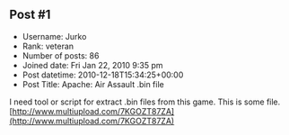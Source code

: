 ## Post #1
- Username: Jurko
- Rank: veteran
- Number of posts: 86
- Joined date: Fri Jan 22, 2010 9:35 pm
- Post datetime: 2010-12-18T15:34:25+00:00
- Post Title: Apache: Air Assault .bin file

I need tool or script for extract .bin files from this game.
This is some file.
[http://www.multiupload.com/7KGOZT87ZA](http://www.multiupload.com/7KGOZT87ZA)

